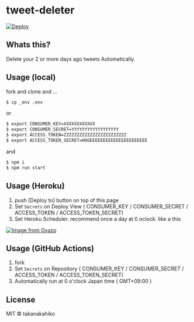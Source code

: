 # tweet-deleter

[![Deploy](https://www.herokucdn.com/deploy/button.svg)](https://heroku.com/deploy?template=https://github.com/takanakahiko/tweet-deleter/tree/master)

## Whats this?

Delete your 2 or more days ago tweets Automatically.

## Usage (local)

fork and clone and ...

```bash
$ cp _env .env
```

or

```bash
$ export CONSUMER_KEY=XXXXXXXXXXXX
$ export CONSUMER_SECRET=YYYYYYYYYYYYYYYYYY
$ export ACCESS_TOKEN=ZZZZZZZZZZZZZZZZZZZZZZZZ
$ export ACCESS_TOKEN_SECRET=HOGEEEEEEEEEEEEEEEEEEEEEE
```

and

```bash
$ npm i
$ npm run start
```

## Usage  (Heroku)

1. push [Deploy to] button on top of this page
2. Set `Secrets` on Deploy View ( CONSUMER_KEY / CONSUMER_SECRET / ACCESS_TOKEN / ACCESS_TOKEN_SECRET)
3. Set Heroku Scheduler. recommend once a day at 0 oclock. like a this

[![Image from Gyazo](https://i.gyazo.com/23ac5cbfd85f96a90e582d4798aec5df.png)](https://gyazo.com/23ac5cbfd85f96a90e582d4798aec5df)


## Usage (GitHub Actions)

1. fork
2. Set `Secrets` on Repository ( CONSUMER_KEY / CONSUMER_SECRET / ACCESS_TOKEN / ACCESS_TOKEN_SECRET)
3. Automatically run at 0 o'clock Japan time ( GMT+09:00 )

## License

MIT &copy; takanakahiko
